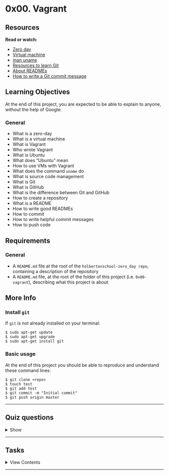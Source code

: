 # 0x00. Vagrant

## Resources

**Read or watch:**

- [Zero day](https://en.wikipedia.org/wiki/Zero-day_(computing))
- [Virtual machine](https://en.wikipedia.org/wiki/Virtual_machine)
- [man uname](https://linux.die.net/man/1/uname)
- [Resources to learn Git](https://try.github.io/)
- [About READMEs](https://help.github.com/en/github/creating-cloning-and-archiving-repositories/about-readmes)
- [How to write a Git commit message](https://chris.beams.io/posts/git-commit/#seven-rules)

## Learning Objectives

At the end of this project, you are expected to be able to explain to anyone, without the help of Google:

### General

- What is a zero-day
- What is a virtual machine
- What is Vagrant
- Who wrote Vagrant
- What is Ubuntu
- What does “Ubuntu” mean
- How to use VMs with Vagrant
- What does the command `uname` do
- What is source code management
- What is Git
- What is GitHub
- What is the difference between Git and GitHub
- How to create a repository
- What is a README
- How to write good READMEs
- How to commit
- How to write helpful commit messages
- How to push code

## Requirements

### General

- A `README.md` file at the root of the `holbertonschool-zero_day repo`, containing a description of the repository
- A `README.md` file, at the root of the folder of this project (i.e. `0x00-vagrant`), describing what this project is about

## More Info

### Install `git`

If `git` is not already installed on your terminal:

```
$ sudo apt-get update
$ sudo apt-get upgrade
$ sudo apt-get install git
```

### Basic usage

At the end of this project you should be able to reproduce and understand these command lines:
```
$ git clone <repo>
$ touch test
$ git add test
$ git commit -m "Initial commit"
$ git push origin master
```

---

## Quiz questions

<details>
<summary>Show</summary>
  
### Question #0
What is a virtual machine?

- [ ] A set of servers for software development
- [ ] A system for developing virtual reality
- [x] An emulation of a computer system

### Question #1
Ubuntu is a ____ distribution.

- [ ] Windows
- [x] Linux
- [ ] MacOS

### Question #2
What is the difference between Git and GitHub?

- [x] Git is a version control tool; GitHub is an online service built around the Git tool
- [ ] GitHub is a version control tool; Git is an online service built around the GitHub tool
- [ ] There is no difference, they have the same functionality

### Question #3
Which of the following is a helpful commit message?

- [ ] “Fix code”
- [ ] “Can someone review this commit?”
- [x] “Fix incorrect parsing of user input”

### Question #4
You wrote your first script but it does not execute properly. In order to solve this problem, what’s the first thing you should do?

- [ ] Ask a peer
- [ ] Ask a TA
- [x] Read the documentation

</details>

---

## Tasks

<details>
<summary>View Contents</summary>
  
### [0. Create and setup your Git and Github account](./README.md)

Git is installed on the iMacs provided by Holberton, but if you’re using another computer, you might have to [install it](https://git-scm.com/book/en/v2/Getting-Started-Installing-Git) yourself.

- Configure your basic info (name, email) on your local machine – they will be part of your commits. [Tips](https://git-scm.com/book/en/v2/Getting-Started-First-Time-Git-Setup)

On [Github.com](https://github.com/):

- Using the graphic interface on the website, create your first repository
  - Name: `holbertonschool-zero_day`
  - Description: `I'm now a Holberton Student, this is my first repository as a full-stack engineer`
  - Public repo
  - `No README`, `.gitignore`, or license

On your computer, open a terminal and do the following:

- Navigate to your home directory. [Tips](https://linuxconfig.org/single-linux-command-to-return-to-home-directory)
- Create a directory `holbertonschool-zero_day`. [Tips](https://help.ubuntu.com/community/Beginners/BashScripting)
- Navigate to this new directory. [Tips](https://askubuntu.com/questions/232442/how-do-i-navigate-between-directories-in-terminal)
- Initialize git and add the remote origin
- Create a file `README.md` with Emacs (or other command line editors) and write a small [Markdown](https://wordpress.com/support/markdown-quick-reference/) text to present this project. **This file is mandatory in all Holberton School projects**
- Add this new file to git, commit the change with this message “My first commit” and push to the remote server / origin (Note: You will probably need to set your login/password to push to the remote server)

Good job!

You pushed your first file in your **first repository of the first task of your first Holberton School project**.

**Repo:**

* GitHub repository: `holbertonschool-zero_day`
* File: `README.md`

### 1. [Hello Ubuntu](./0-hello_ubuntu)

Inside the `holbertonschool-zero_day` repo, create a new directory called `0x00-vagrant`. Add a `README.md` file to this directory.

`ssh` into your Ubuntu VM. What does the command `uname` print when you run it without any option?

Type your answer into a file in the `0x00-vagrant` directory and push it to GitHub. Name your file accordingly as shown below.

**Repo:**

* GitHub repository: `holbertonschool-zero_day`
* Directory: `0x00-vagrant`
* File: `0-hello_ubuntu`

</details>

---

